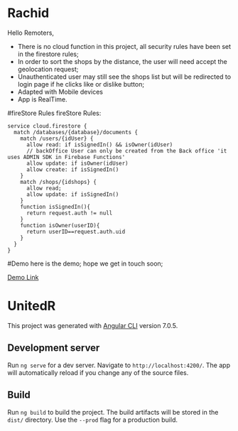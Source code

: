 # Rachid
Hello Remoters,

- There is no cloud function in this project, all security rules have been set in the firestore rules;
- In order to sort the shops by the distance, the user will need accept the geolocation request;
- Unauthenticated user may still see the shops list but will be redirected to login page if he clicks like or dislike button;
- Adapted with Mobile devices
- App is RealTime.

#fireStore Rules
fireStore Rules:
```JS
service cloud.firestore {
  match /databases/{database}/documents {
    match /users/{idUser} {
      allow read: if isSignedIn() && isOwner(idUser)
      // backOffice User can only be created from the Back office 'it uses ADMIN SDK in Firebase Functions' 
      allow update: if isOwner(idUser)
      allow create: if isSignedIn()
    }
    match /shops/{idshops} {
      allow read;
      allow update: if isSignedIn()
    }
    function isSignedIn(){
      return request.auth != null
    }
    function isOwner(userID){
      return userID==request.auth.uid
    }
  }
}
```

#Demo
here is the demo; hope we get in touch soon;

[Demo Link](https://rachidur-7e19a.web.app/)

# UnitedR
This project was generated with [Angular CLI](https://github.com/angular/angular-cli) version 7.0.5.

## Development server

Run `ng serve` for a dev server. Navigate to `http://localhost:4200/`. The app will automatically reload if you change any of the source files.

## Build

Run `ng build` to build the project. The build artifacts will be stored in the `dist/` directory. Use the `--prod` flag for a production build.

